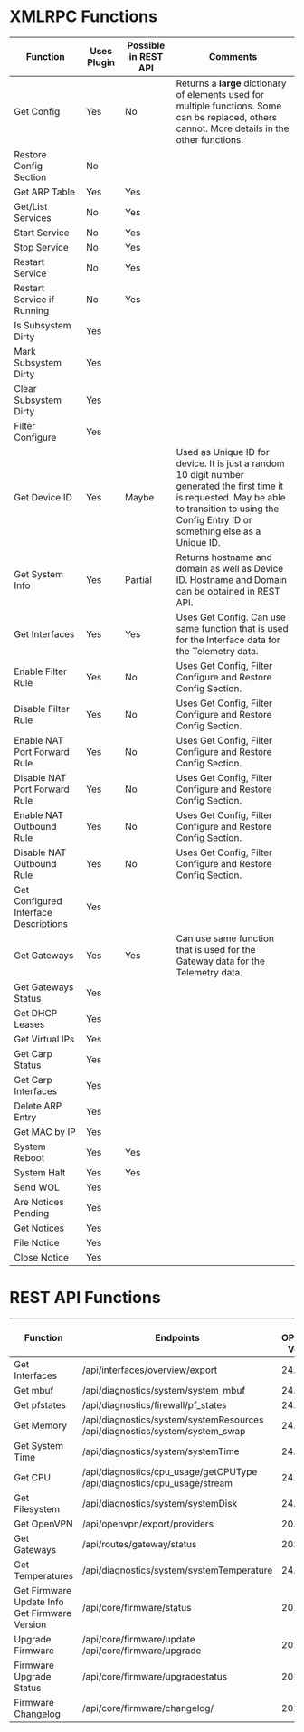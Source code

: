 # XMLRPC Functions

| Function | Uses Plugin | Possible in REST API | Comments |
| ----- | ----- | ----- | ----- |
| Get Config | Yes | No | Returns a __large__ dictionary of elements used for multiple functions. Some can be replaced, others cannot. More details in the other functions. |
| Restore Config Section | No | | |
| Get ARP Table | Yes | Yes | |
| Get/List Services | No | Yes | |
| Start Service | No | Yes | |
| Stop Service | No | Yes | |
| Restart Service | No | Yes | |
| Restart Service if Running | No | Yes | |
| Is Subsystem Dirty | Yes | | |
| Mark Subsystem Dirty | Yes | | |
| Clear Subsystem Dirty | Yes | | |
| Filter Configure | Yes | | |
| Get Device ID | Yes | Maybe | Used as Unique ID for device. It is just a random 10 digit number generated the first time it is requested. May be able to transition to using the Config Entry ID or something else as a Unique ID. |
| Get System Info | Yes | Partial | Returns hostname and domain as well as Device ID. Hostname and Domain can be obtained in REST API. |
| Get Interfaces | Yes | Yes | Uses Get Config. Can use same function that is used for the Interface data for the Telemetry data. |
| Enable Filter Rule | Yes | No | Uses Get Config, Filter Configure and Restore Config Section. |
| Disable Filter Rule | Yes | No | Uses Get Config, Filter Configure and Restore Config Section. |
| Enable NAT Port Forward Rule | Yes | No | Uses Get Config, Filter Configure and Restore Config Section. |
| Disable NAT Port Forward Rule | Yes | No | Uses Get Config, Filter Configure and Restore Config Section. |
| Enable NAT Outbound Rule | Yes | No | Uses Get Config, Filter Configure and Restore Config Section. |
| Disable NAT Outbound Rule | Yes | No | Uses Get Config, Filter Configure and Restore Config Section. |
| Get Configured Interface Descriptions | Yes | | |
| Get Gateways | Yes | Yes | Can use same function that is used for the Gateway data for the Telemetry data. |
| Get Gateways Status | Yes | | |
| Get DHCP Leases | Yes | | |
| Get Virtual IPs | Yes | | |
| Get Carp Status | Yes | | |
| Get Carp Interfaces | Yes | | |
| Delete ARP Entry | Yes | | |
| Get MAC by IP | Yes | | |
| System Reboot | Yes | Yes | |
| System Halt | Yes | Yes | |
| Send WOL | Yes | | |
| Are Notices Pending | Yes | | |
| Get Notices | Yes | | |
| File Notice | Yes | | |
| Close Notice | Yes | | |

# REST API Functions

| Function | Endpoints | Min OPNsense Version | Comments |
| ----- | ----- | ----- | ----- |
| Get Interfaces | /api/interfaces/overview/export | 24.1 | |
| Get mbuf | /api/diagnostics/system/system_mbuf | 24.7 | |
| Get pfstates | /api/diagnostics/firewall/pf_states | 24.7 | |
| Get Memory | /api/diagnostics/system/systemResources <br>/api/diagnostics/system/system_swap | 24.7 | |
| Get System Time | /api/diagnostics/system/systemTime | 24.7 | |
| Get CPU | /api/diagnostics/cpu_usage/getCPUType<br>/api/diagnostics/cpu_usage/stream | 24.7 | |
| Get Filesystem | /api/diagnostics/system/systemDisk | 24.7 | |
| Get OpenVPN | /api/openvpn/export/providers | 20.1 | |
| Get Gateways | /api/routes/gateway/status | 2021 | |
| Get Temperatures | /api/diagnostics/system/systemTemperature | 24.7 | |
| Get Firmware Update Info<br>Get Firmware Version | /api/core/firmware/status | 2018 | |
| Upgrade Firmware | /api/core/firmware/update<br>/api/core/firmware/upgrade | 2018 | |
| Firmware Upgrade Status | /api/core/firmware/upgradestatus | 2018 | |
| Firmware Changelog | /api/core/firmware/changelog/ | 2018 | |
